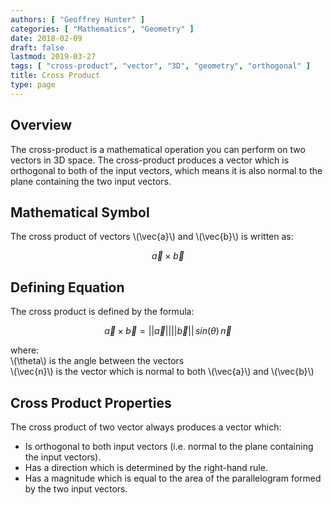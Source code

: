 ```yaml
---
authors: [ "Geoffrey Hunter" ]
categories: [ "Mathematics", "Geometry" ]
date: 2018-02-09
draft: false
lastmod: 2019-03-27
tags: [ "cross-product", "vector", "3D", "geometry", "orthogonal" ]
title: Cross Product
type: page
---
```


<h2>Overview</h2>

<p>The cross-product is a mathematical operation you can perform on two vectors in 3D space. The cross-product produces a vector which is orthogonal to both of the input vectors, which means it is also normal to the plane containing the two input vectors.</p>

<h2>Mathematical Symbol</h2>

<p>The cross product of vectors \(\vec{a}\) and \(\vec{b}\) is written as:</p>

$$ \vec{a} \times \vec{b} $$

<h2>Defining Equation</h2>

<p>The cross product is defined by the formula:</p>

$$ \vec{a} \times \vec{b} = ||\vec{a}|| ||\vec{b}|| \, sin (\theta) \, \vec{n} $$

<p class="centered">
    where:<br />
    \(\theta\) is the angle between the vectors<br />
    \(\vec{n}\) is the vector which is normal to both \(\vec{a}\) and \(\vec{b}\)
</p>

<h2>Cross Product Properties</h2>

<p>The cross product of two vector always produces a vector which:</p>

<ul>
<li>Is orthogonal to both input vectors (i.e. normal to the plane containing the input vectors).</li>
<li>Has a direction which is determined by the right-hand rule.</li>
<li>Has a magnitude which is equal to the area of the parallelogram formed by the two input vectors.</li>
</ul>
